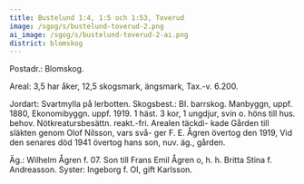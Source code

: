 ```yaml
---
title: Bustelund 1:4, 1:5 och 1:53, Toverud
image: /sgog/s/bustelund-toverud-2.png
ai_image: /sgog/s/bustelund-toverud-2-ai.png
district: blomskog
---
```


Postadr.: Blomskog.

Areal: 3,5 har åker, 12,5 skogsmark, ängsmark, Tax.-v. 6.200.

Jordart: Svartmylla på lerbotten. Skogsbest.: BI. barrskog. Manbyggn, uppf.
1880, Ekonomibyggn. uppf. 1919. 1 häst. 3 kor, 1 ungdjur, svin o. höns till hus.
behov. Nötkreatursbesättn. reakt.-fri. Arealen täckdi- kade Gården till släkten
genom Olof Nilsson, vars svå- ger F. E. Ågren övertog den 1919, Vid den senares
död 1941 övertog hans son, nuv. äg., gården.

Äg.: Wilhelm Ågren f. 07. Son till Frans Emil Ågren o, h. h. Britta Stina f.
Andreasson. Syster: Ingeborg f. OI, gift Karlsson.
